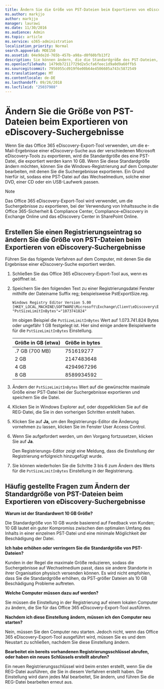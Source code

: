 ```yaml
---
title: Ändern Sie die Größe von PST-Dateien beim Exportieren von eDiscovery-Suchergebnisse
ms.author: markjjo
author: markjjo
manager: laurawi
ms.date: 11/30/2016
ms.audience: Admin
ms.topic: article
ms.service: o365-administration
localization_priority: Normal
search.appverid: MOE150
ms.assetid: 04e9de2d-765b-457b-a98a-d0f60bfb13f2
description: Sie können ändern, die die Standardgröße des PST-Dateien, die beim Exportieren von eDiscovery-Suchergebnissen jeweils auf Ihrem Computer heruntergeladen werden.
ms.openlocfilehash: 1479db72117729d2e5cfa6feec1d9a0d9a60ffb5
ms.sourcegitcommit: 7956955cd919f6e00b64e4506605a743c5872549
ms.translationtype: MT
ms.contentlocale: de-DE
ms.lasthandoff: 09/26/2018
ms.locfileid: "25037988"
---
```

# <a name="change-the-size-of-pst-files-when-exporting-ediscovery-search-results"></a>Ändern Sie die Größe von PST-Dateien beim Exportieren von eDiscovery-Suchergebnisse

Wenn Sie das Office 365 eDiscovery-Export-Tool verwenden, um die e-Mail-Ergebnisse einer eDiscovery-Suche aus der verschiedenen Microsoft eDiscovery-Tools zu exportieren, wird die Standardgröße des eine PST-Datei, die exportiert werden kann 10 GB. Wenn Sie diese Standardgröße ändern möchten, können Sie die Windows-Registrierung auf dem Computer bearbeiten, mit denen Sie die Suchergebnisse exportieren. Ein Grund hierfür ist, sodass eine PST-Datei auf das Wechselmedium, solche einer DVD, einer CD oder ein USB-Laufwerk passen. 
  
> [!NOTE]
>  Das Office 365 eDiscovery-Export-Tool wird verwendet, um die Suchergebnisse zu exportieren, bei der Verwendung von Inhaltssuche in die Office 365-Sicherheit &amp; Compliance Center, Compliance-eDiscovery in Exchange Online und das eDiscovery Center in SharePoint Online. 
  
## <a name="create-a-registry-setting-to-change-the-size-of-pst-files-when-you-export-ediscovery-search-results"></a>Erstellen Sie einen Registrierungseintrag so ändern Sie die Größe von PST-Dateien beim Exportieren von eDiscovery-Suchergebnisse

Führen Sie das folgende Verfahren auf dem Computer, mit denen Sie die Ergebnisse einer eDiscovery-Suche exportiert werden.
  
1. Schließen Sie das Office 365 eDiscovery-Export-Tool aus, wenn es geöffnet ist. 
    
2. Speichern Sie den folgenden Text zu einer Registrierungsdatei Fenster mithilfe der Dateiname Suffix reg; beispielsweise PstExportSize.reg. 
    
    ```
    Windows Registry Editor Version 5.00
    [HKEY_LOCAL_MACHINE\SOFTWARE\Microsoft\Exchange\Client\eDiscovery\ExportTool]
    "PstSizeLimitInBytes"="1073741824"
    ```

    Im obigen Beispiel die `PstSizeLimitInBytes` Wert auf 1.073.741.824 Bytes oder ungefähr 1 GB festgelegt ist. Hier sind einige andere Beispielwerte für die `PstSizeLimitInBytes` Einstellung. 
    
    |**Größe in GB (etwa)**|**Größe in bytes**|
    |:-----|:-----|
    |.7 GB (700 MB)  <br/> |751619277  <br/> |
    |2 GB  <br/> |2147483648  <br/> |
    |4 GB  <br/> |4294967296  <br/> |
    |8 GB  <br/> |8589934592  <br/> |
   
3. Ändern der `PstSizeLimitInBytes` Wert auf die gewünschte maximale Größe einer PST-Datei bei der Suchergebnisse exportieren und speichern Sie die Datei. 
    
4. Klicken Sie in Windows Explorer auf, oder doppelklicken Sie auf die REG-Datei, die Sie in den vorherigen Schritten erstellt haben.
    
5. Klicken Sie auf **Ja,** um den Registrierungs-Editor die Änderung vornehmen zu lassen, klicken Sie im Fenster User Access Control. 
    
6. Wenn Sie aufgefordert werden, um den Vorgang fortzusetzen, klicken Sie auf **Ja**.
    
    Den Registrierungs-Editor zeigt eine Meldung, dass die Einstellung der Registrierung erfolgreich hinzugefügt wurde.
    
7. Sie können wiederholen Sie die Schritte 3 bis 6 zum Ändern des Werts für die `PstSizeLimitInBytes` Einstellung in der Registrierung. 
  
## <a name="frequently-asked-questions-about-changing-the-default-size-of-pst-files-when-you-export-ediscovery-search-results"></a>Häufig gestellte Fragen zum Ändern der Standardgröße von PST-Dateien beim Exportieren von eDiscovery-Suchergebnisse

 **Warum ist der Standardwert 10 GB Größe?**
  
Die Standardgröße von 10 GB wurde basierend auf Feedback von Kunden; 10 GB lautet ein guter Kompromiss zwischen den optimalen Umfang des Inhalts in einer einzelnen PST-Datei und eine minimale Möglichkeit der Beschädigung der Datei.
  
 **Ich habe erhöhen oder verringern Sie die Standardgröße von PST-Dateien?**
  
Kunden in der Regel die maximale Größe reduzieren, sodass die Suchergebnisse auf Wechselmedium passt, dass sie andere Standorte in ihrer Organisation physisch versenden können. Es wird nicht empfohlen, dass Sie die Standardgröße erhöhen, da PST-größer Dateien als 10 GB Beschädigung Probleme auftreten.
  
 **Welche Computer müssen dazu auf werden?**
  
Sie müssen die Einstellung in der Registrierung auf einem lokalen Computer zu ändern, die Sie für das Office 365 eDiscovery-Export-Tool ausführen.
  
 **Nachdem ich diese Einstellung ändern, müssen ich den Computer neu starten?**
  
Nein, müssen Sie den Computer neu starten. Jedoch nicht, wenn das Office 365 eDiscovery-Export-Tool ausgeführt wird, müssen Sie es und dem Neustart zu schließen, nachdem Sie diese Einstellung ändern.
  
 **Bearbeitet ein bereits vorhandenen Registrierungsschlüssel abrufen, oder haben ein neues Schlüssels erstellt abrufen?**
  
Ein neuen Registrierungsschlüssel wird beim ersten erstellt, wenn Sie die REG-Datei ausführen, die Sie in diesem Verfahren erstellt haben. Die Einstellung wird dann jedes Mal bearbeitet, Sie ändern, und führen Sie die REG-Datei bearbeiten erneut aus.
